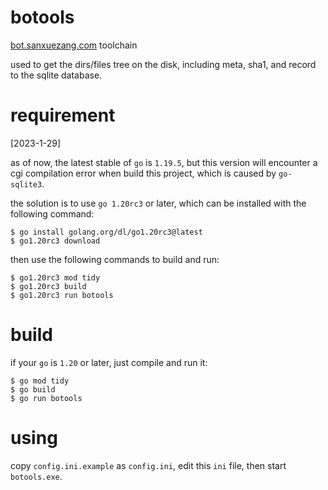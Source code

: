 # botools
[bot.sanxuezang.com](https://bot.sanxuezang.com) toolchain

used to get the dirs/files tree on the disk, including meta, sha1, and record to the sqlite database.

# requirement
[2023-1-29]

as of now, the latest stable of `go` is `1.19.5`, but this version will encounter a cgi compilation error when build this project, which is caused by `go-sqlite3`.

the solution is to use `go 1.20rc3` or later, which can be installed with the following command:
```
$ go install golang.org/dl/go1.20rc3@latest
$ go1.20rc3 download
```
then use the following commands to build and run:
```
$ go1.20rc3 mod tidy
$ go1.20rc3 build
$ go1.20rc3 run botools
```

# build
if your `go` is `1.20` or later, just compile and run it:
```
$ go mod tidy
$ go build
$ go run botools
```

# using
copy `config.ini.example` as `config.ini`, edit this `ini` file, then start `botools.exe`.
